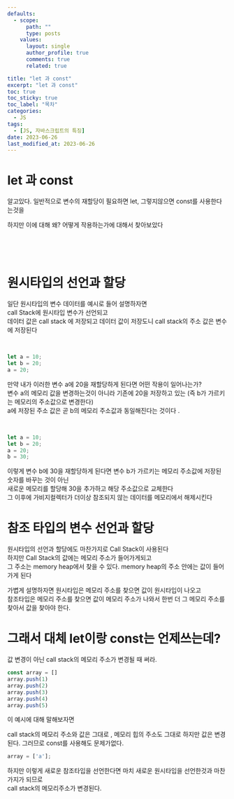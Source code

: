 ```yaml
---
defaults:
  - scope:
      path: ""
      type: posts
    values:
      layout: single
      author_profile: true
      comments: true
      related: true

title: "let 과 const"
excerpt: "let 과 const"
toc: true
toc_sticky: true
toc_label: "목차"
categories:
  - JS 
tags:
  - [JS, 자바스크립트의 특징]
date: 2023-06-26
last_modified_at: 2023-06-26
---
```

# let 과 const 
알고있다. 
일반적으로 변수의 재할당이 필요하면 let, 
그렇지않으면 const를 사용한다는것을

하지만 이에 대해 왜?
어떻게 작용하는가에 대해서 찾아보았다 

&nbsp;  

&nbsp;


# 원시타입의 선언과 할당
일단 원시타입의 변수 데이터를 예시로 들어 설명하자면    
call Stack에 원시타입 변수가 선언되고    
데이터 값은 call stack 에 저장되고 데이터 값이 저장도니 call stack의 주소 값은 변수에 저장된다     


&nbsp;


```js
let a = 10;
let b = 20;
a = 20;
```

만약 내가 이러한 변수 a에 20을 재할당하게 된다면 어떤 작용이 일어나는가?    
변수 a의 메모리 값을 변경하는것이 아니라 기존에 20을 저장하고 있는 (즉 b가 가르키는 메모리의 주소값으로 변경한다)   
a에 저장된 주소 값은 곧 b의 메모리 주소값과 동일해진다는 것이다 . 


&nbsp;


```js
let a = 10;
let b = 20;
a = 20;
b = 30; 
```

이렇게 변수 b에 30을 재할당하게 된다면 변수 b가 가르키는 메모리 주소값에 저장된 숫자를 바꾸는 것이 아닌  
새로운 메모리를 할당해 30을 추가하고 해당 주소값으로 교체한다   
그 이후에 가비지컬렉터가 더이상 참조되지 않는 데이터를 메모리에서 해제시킨다 




# 참조 타입의 변수 선언과 할당 
원시타입의 선언과 할당에도 마찬가지로 Call Stack이 사용된다   
하지만 Call Stack의 값에는 메모리 주소가 들어가게되고    
그 주소는 memory heap에서 찾을 수 있다. memory heap의 주소 안에는 값이 들어가게 된다   

가볍게 설명하자면 원시타입은 메모리 주소를 찾으면 값이 원시타입이 나오고    
참조타입은 메모리 주소를 찾으면 값이 메모리 주소가 나와서 한번 더 그 메모리 주소를 찾아서 값을 찾아야 한다.    


# 그래서 대체 let이랑 const는 언제쓰는데?

값 변경이 아닌 call stack의 메모리 주소가 변경될 때 써라.   

```js
const array = []
array.push(1)
array.push(2)
array.push(3)
array.push(4)
array.push(5)
```

이 예시에 대해 말해보자면   

call stack의 메모리 주소와 값은 그대로 , 메모리 힙의 주소도 그대로 하지만 값은 변경된다.
그러므로 const를 사용해도 문제가없다.   

```js
array = ['a'];
``` 
하지만 이렇게 새로운 참조타입을 선언한다면 마치 새로운 원시타입을 선언한것과 마찬가지가 되므로     
call stack의 메모리주소가 변경된다.   


